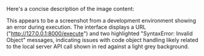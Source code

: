 Here's a concise description of the image content:

This appears to be a screenshot from a development environment showing an error during execution. The interface displays a URL ("http://127.0.0.1:8000/execute") and two highlighted "SyntaxError: Invalid Object" messages, indicating issues with code object handling likely related to the local server API call shown in red against a light grey background.